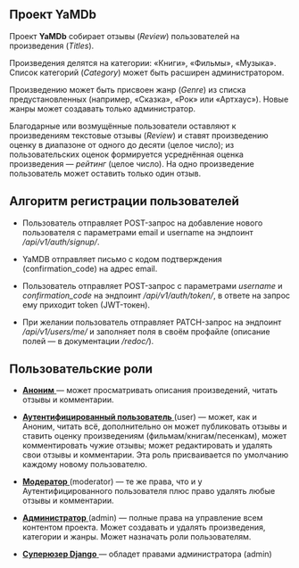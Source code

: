 ## Проект **YaMDb**

Проект **YaMDb** собирает отзывы (*Review*) пользователей на произведения (*Titles*).

Произведения делятся на категории: «Книги», «Фильмы», «Музыка». Список категорий (*Category*) может быть расширен администратором.

Произведению может быть присвоен жанр (*Genre*) из списка предустановленных (например, «Сказка», «Рок» или «Артхаус»). Новые жанры может создавать только администратор.

Благодарные или возмущённые пользователи оставляют к произведениям текстовые отзывы (*Review*) и ставят произведению оценку в диапазоне от одного до десяти (целое число); из пользовательских оценок формируется усреднённая оценка произведения — *рейтинг* (целое число). На одно произведение пользователь может оставить только один отзыв.

## Алгоритм регистрации пользователей

- Пользователь отправляет POST-запрос на добавление нового пользователя с параметрами email и username на эндпоинт */api/v1/auth/signup/*.

- YaMDB отправляет письмо с кодом подтверждения (confirmation_code) на адрес email.

- Пользователь отправляет POST-запрос с параметрами *username* и *confirmation_code* на эндпоинт */api/v1/auth/token/*, в ответе на запрос ему приходит token (JWT-токен).

- При желании пользователь отправляет PATCH-запрос на эндпоинт */api/v1/users/me/* и заполняет поля в своём профайле (описание полей — в документации */redoc/*).

## Пользовательские роли

- <ins> **Аноним** </ins> — может просматривать описания произведений, читать отзывы и комментарии.

- <ins> **Аутентифицированный пользователь** </ins> (user) — может, как и Аноним, читать всё, дополнительно он может публиковать отзывы и ставить оценку произведениям (фильмам/книгам/песенкам), может комментировать чужие отзывы; может редактировать и удалять свои отзывы и комментарии. Эта роль присваивается по умолчанию каждому новому пользователю.

- <ins> **Модератор** </ins> (moderator) — те же права, что и у Аутентифицированного пользователя плюс право удалять любые отзывы и комментарии.

- <ins> **Администратор** </ins> (admin) — полные права на управление всем контентом проекта. Может создавать и удалять произведения, категории и жанры. Может назначать роли пользователям.

- <ins> **Суперюзер Django** </ins> — обладет правами администратора (admin)
